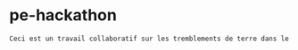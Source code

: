 # pe-hackathon

```python
Ceci est un travail collaboratif sur les tremblements de terre dans le monde
```
